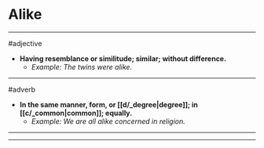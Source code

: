 # Alike
---
#adjective
- **Having resemblance or similitude; similar; without difference.**
	- _Example: The twins were alike._
---
#adverb
- **In the same manner, form, or [[d/_degree|degree]]; in [[c/_common|common]]; equally.**
	- _Example: We are all alike concerned in religion._
---
---
